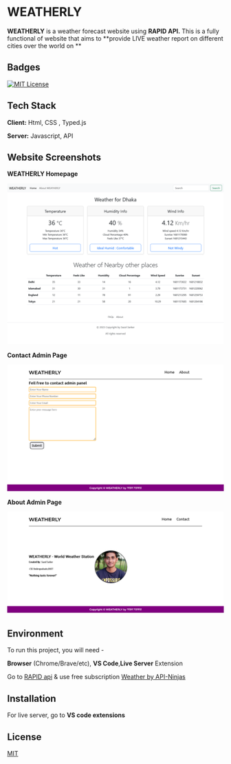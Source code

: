 
# WEATHERLY

**WEATHERLY** is a weather forecast website using **RAPID API.** 
This is a fully functional of website that aims to **provide LIVE weather report on different cities over the world on **


## Badges

[![MIT License](https://img.shields.io/badge/License-MIT-green.svg)](https://choosealicense.com/licenses/mit/)



## Tech Stack

**Client:** Html, CSS , Typed.js

**Server:** Javascript, API

## Website Screenshots
**WEATHERLY Homepage**

![App Screenshot](https://github.com/Sazol-Sarker/WEATHERLY/blob/main/Readme%20images/home%20page.png?raw=true)

 
**Contact Admin Page**

![App Screenshot](https://github.com/Sazol-Sarker/WEATHERLY/blob/main/Readme%20images/contact.png?raw=true)

**About Admin Page**

![App Screenshot](https://github.com/Sazol-Sarker/WEATHERLY/blob/main/Readme%20images/about%20admin.png?raw=true)







## Environment 

To run this project, you will need -

**Browser** (Chrome/Brave/etc),
**VS Code**,**Live Server** Extension

Go to [RAPID api](https://rapidapi.com/hub) & use free subscription
[Weather by API-Ninjas](https://rapidapi.com/apininjas/api/weather-by-api-ninjas/)


## Installation

For live server, go to **VS code extensions**
    
## License

[MIT](https://choosealicense.com/licenses/mit/)

